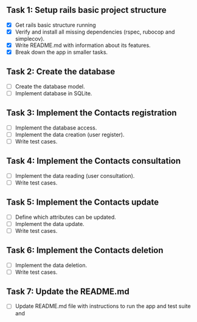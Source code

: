 # 

## Task 1: Setup rails basic project structure
- [X] Get rails basic structure running
- [X] Verify and install all missing dependencies (rspec, rubocop and simplecov).
- [X] Write README.md with information about its features.
- [X] Break down the app in smaller tasks.

## Task 2: Create the database
- [ ] Create the database model.
- [ ] Implement database in SQLite.

## Task 3: Implement the Contacts registration
- [ ] Implement the database access.
- [ ] Implement the data creation (user register).
- [ ] Write test cases.

## Task 4: Implement the Contacts consultation
- [ ] Implement the data reading (user consultation).
- [ ] Write test cases.

## Task 5: Implement the Contacts update
- [ ] Define which attributes can be updated.
- [ ] Implement the data update.
- [ ] Write test cases.

## Task 6: Implement the Contacts deletion
- [ ] Implement the data deletion.
- [ ] Write test cases.

## Task 7: Update the README.md
- [ ] Update README.md file with instructions to run the app and test suite and 
